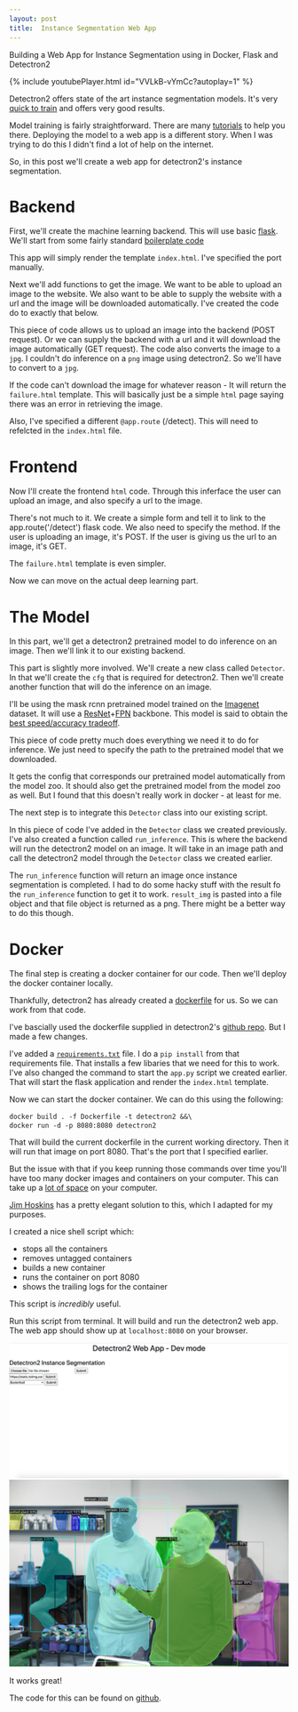 ```yaml
---
layout: post
title:  Instance Segmentation Web App
---
```


Building a Web App for Instance Segmentation using in Docker, Flask and Detectron2

{% include youtubePlayer.html id="VVLkB-vYmCc?autoplay=1" %}

Detectron2 offers state of the art instance segmentation models. It's very [quick to train](https://detectron2.readthedocs.io/notes/benchmarks.html) and offers very good results. 

Model training is fairly straightforward. There are many [tutorials](https://github.com/facebookresearch/detectron2/blob/master/GETTING_STARTED.md) to help you there. Deploying the model to a web app is a different story. When I was trying to do this I didn't find a lot of help on the internet. 

So, in this post we'll create a web app for detectron2's instance segmentation. 

# Backend

First, we'll create the machine learning backend. This will use basic [flask](https://flask.palletsprojects.com/en/1.1.x/). We'll start from some fairly standard [boilerplate code](https://github.com/realpython/flask-boilerplate/blob/master/app.py)

<script src="https://gist.github.com/spiyer99/bbf1ddea54ed9acc45e6aec398e97e54.js"></script>

This app will simply render the template `index.html`. I've specified the port manually. 

Next we'll add functions to get the image. We want to be able to upload an image to the website. We also want to be able to supply the website with a url and the image will be downloaded automatically. I've created the code do to exactly that below.

<script src="https://gist.github.com/spiyer99/ca7ef12a11406fa4b8d70a4ddbd9cade.js"></script>

This piece of code allows us to upload an image into the backend (POST request). Or we can supply the backend with a url and it will download the image automatically (GET request). The code also converts the image to a `jpg`. I couldn't do inference on a `png` image using detectron2. So we'll have to convert to a `jpg`.

If the code can't download the image for whatever reason - It will return the `failure.html` template. This will basically just be a simple `html` page saying there was an error in retrieving the image. 

Also, I've specified a different `@app.route` (/detect). This will need to refelcted in the `index.html` file. 


# Frontend

Now I'll create the frontend `html` code. Through this inferface the user can upload an image, and also specify a url to the image. 

<script src="https://gist.github.com/spiyer99/ba33eb7e2770473d74b358066cb0058e.js"></script>

There's not much to it. We create a simple form and tell it to link to the app.route('/detect') flask code. We also need to specify the method. If the user is uploading an image, it's POST. If the user is giving us the url to an image, it's GET. 

The `failure.html` template is even simpler. 

<script src="https://gist.github.com/spiyer99/c7e43b50659916b48be0c4e33e7af62f.js"></script>

Now we can move on the actual deep learning part. 


# The Model

In this part, we'll get a detectron2 pretrained model to do inference on an image. Then we'll link it to our existing backend. 

This part is slightly more involved. We'll create a new class called `Detector`. In that we'll create the `cfg` that is required for detectron2. Then we'll create another function that will do the inference on an image. 

I'll be using the mask rcnn pretrained model trained on the [Imagenet](http://www.image-net.org/) dataset. It will use a [ResNet](https://towardsdatascience.com/an-overview-of-resnet-and-its-variants-5281e2f56035)+[FPN](https://towardsdatascience.com/review-fpn-feature-pyramid-network-object-detection-262fc7482610) backbone. This model is said to obtain the [best speed/accuracy tradeoff](https://github.com/facebookresearch/detectron2/blob/master/MODEL_ZOO.md#common-settings-for-coco-models). 


<script src="https://gist.github.com/spiyer99/b6fe509cc94c959f9a66092aee4ae176.js"></script>


This piece of code pretty much does everything we need it to do for inference. We just need to specify the path to the pretrained model that we downloaded. 

It gets the config that corresponds our pretrained model automatically from the model zoo. It should also get the pretrained model from the model zoo as well. But I found that this doesn't really work in docker - at least for me. 

The next step is to integrate this `Detector` class into our existing script.

<script src="https://gist.github.com/spiyer99/97884765faad4dee8736dc005d8ae320.js"></script>


In this piece of code I've added in the `Detector` class we created previously. I've also created a function called `run_inference`. This is where the backend will run the detectron2 model on an image. It will take in an image path and call the detectron2 model through the `Detector` class we created earlier.

The `run_inference` function will return an image once instance segmentation is completed. I had to do some hacky stuff with the result fo the `run_inference` function to get it to work. `result_img` is pasted into a file object and that file object is returned as a png. There might be a better way to do this though. 


# Docker

The final step is creating a docker container for our code. Then we'll deploy the docker container locally. 

Thankfully, detectron2 has already created a [dockerfile](https://github.com/facebookresearch/detectron2/blob/master/docker/Dockerfile) for us. So we can work from that code. 

<script src="https://gist.github.com/spiyer99/4c014a23a903d9a57ec2baace40659b6.js"></script>

I've bascially used the dockerfile supplied in detectron2's [github repo](https://github.com/facebookresearch/detectron2/blob/master/docker/Dockerfile). But I made a few changes. 

I've added a [`requirements.txt`](https://github.com/spiyer99/detectron2_web_app/blob/master/requirements.txt) file. I do a `pip install` from that requirements file. That installs a few libaries that we need for this to work. I've also changed the command to start the `app.py` script we created earlier. That will start the flask application and render the `index.html` template. 

Now we can start the docker container. We can do this using the following:

```shell
docker build . -f Dockerfile -t detectron2 &&\
docker run -d -p 8080:8080 detectron2
```

That will build the current dockerfile in the current working directory. Then it will run that image on port 8080. That's the port that I specified earlier. 

But the issue with that if you keep running those commands over time you'll have too many docker images and containers on your computer. This can take up a [lot of space](https://jimhoskins.com/2013/07/27/remove-untagged-docker-images.html) on your computer.

[Jim Hoskins](https://jimhoskins.com/2013/07/27/remove-untagged-docker-images.html) has a pretty elegant solution to this, which I adapted for my purposes. 

I created a nice shell script which:
 - stops all the containers
 - removes untagged containers
 - builds a new container
 - runs the container on port 8080
 - shows the trailing logs for the container

This script is *incredibly* useful. 

<script src="https://gist.github.com/spiyer99/927fc75cf90bd0060f8073a71e4fc878.js"></script>

Run this script from terminal. It will build and run the detectron2 web app. The web app should show up at `localhost:8080` on your browser.

![alt text](/images/detectron2_web_app/detectron2_web_app.png)
![alt text](/images/detectron2_web_app/detect.jpeg)

It works great!

The code for this can be found on [github](https://github.com/spiyer99/detectron2_web_app). 



